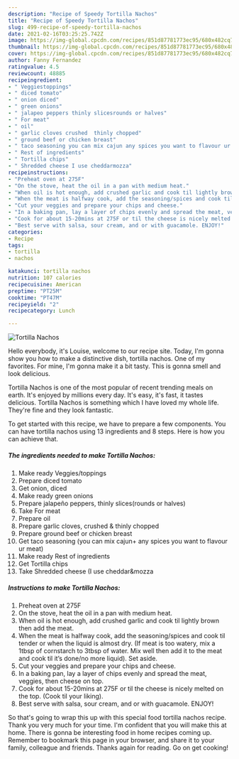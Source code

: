 ```yaml
---
description: "Recipe of Speedy Tortilla Nachos"
title: "Recipe of Speedy Tortilla Nachos"
slug: 499-recipe-of-speedy-tortilla-nachos
date: 2021-02-16T03:25:25.742Z
image: https://img-global.cpcdn.com/recipes/851d87781773ec95/680x482cq70/tortilla-nachos-recipe-main-photo.jpg
thumbnail: https://img-global.cpcdn.com/recipes/851d87781773ec95/680x482cq70/tortilla-nachos-recipe-main-photo.jpg
cover: https://img-global.cpcdn.com/recipes/851d87781773ec95/680x482cq70/tortilla-nachos-recipe-main-photo.jpg
author: Fanny Fernandez
ratingvalue: 4.5
reviewcount: 48885
recipeingredient:
- " Veggiestoppings"
- " diced tomato"
- " onion diced"
- " green onions"
- " jalapeo peppers thinly slicesrounds or halves"
- " For meat"
- " oil"
- " garlic cloves crushed  thinly chopped"
- " ground beef or chicken breast"
- " taco seasoning you can mix cajun any spices you want to flavour ur meat"
- " Rest of ingredients"
- " Tortilla chips"
- " Shredded cheese I use cheddarmozza"
recipeinstructions:
- "Preheat oven at 275F"
- "On the stove, heat the oil in a pan with medium heat."
- "When oil is hot enough, add crushed garlic and cook til lightly brown then add the meat."
- "When the meat is halfway cook, add the seasoning/spices and cook til tender or when the liquid is almost dry. (If meat is too watery, mix a 1tbsp of cornstarch to 3tbsp of water. Mix well then add it to the meat and cook til it’s done/no more liquid). Set aside."
- "Cut your veggies and prepare your chips and cheese."
- "In a baking pan, lay a layer of chips evenly and spread the meat, veggies, then cheese on top."
- "Cook for about 15-20mins at 275F or til the cheese is nicely melted on the top. (Cook til your liking)."
- "Best serve with salsa, sour cream, and or with guacamole. ENJOY!"
categories:
- Recipe
tags:
- tortilla
- nachos

katakunci: tortilla nachos 
nutrition: 107 calories
recipecuisine: American
preptime: "PT25M"
cooktime: "PT47M"
recipeyield: "2"
recipecategory: Lunch

---
```



![Tortilla Nachos](https://img-global.cpcdn.com/recipes/851d87781773ec95/680x482cq70/tortilla-nachos-recipe-main-photo.jpg)

Hello everybody, it's Louise, welcome to our recipe site. Today, I'm gonna show you how to make a distinctive dish, tortilla nachos. One of my favorites. For mine, I'm gonna make it a bit tasty. This is gonna smell and look delicious.



Tortilla Nachos is one of the most popular of recent trending meals on earth. It's enjoyed by millions every day. It's easy, it's fast, it tastes delicious. Tortilla Nachos is something which I have loved my whole life. They're fine and they look fantastic.


To get started with this recipe, we have to prepare a few components. You can have tortilla nachos using 13 ingredients and 8 steps. Here is how you can achieve that.

<!--inarticleads1-->

##### The ingredients needed to make Tortilla Nachos:

1. Make ready  Veggies/toppings
1. Prepare  diced tomato
1. Get  onion, diced
1. Make ready  green onions
1. Prepare  jalapeño peppers, thinly slices(rounds or halves)
1. Take  For meat
1. Prepare  oil
1. Prepare  garlic cloves, crushed &amp; thinly chopped
1. Prepare  ground beef or chicken breast
1. Get  taco seasoning (you can mix cajun+ any spices you want to flavour ur meat)
1. Make ready  Rest of ingredients
1. Get  Tortilla chips
1. Take  Shredded cheese (I use cheddar&amp;mozza




<!--inarticleads2-->

##### Instructions to make Tortilla Nachos:

1. Preheat oven at 275F
1. On the stove, heat the oil in a pan with medium heat.
1. When oil is hot enough, add crushed garlic and cook til lightly brown then add the meat.
1. When the meat is halfway cook, add the seasoning/spices and cook til tender or when the liquid is almost dry. (If meat is too watery, mix a 1tbsp of cornstarch to 3tbsp of water. Mix well then add it to the meat and cook til it’s done/no more liquid). Set aside.
1. Cut your veggies and prepare your chips and cheese.
1. In a baking pan, lay a layer of chips evenly and spread the meat, veggies, then cheese on top.
1. Cook for about 15-20mins at 275F or til the cheese is nicely melted on the top. (Cook til your liking).
1. Best serve with salsa, sour cream, and or with guacamole. ENJOY!




So that's going to wrap this up with this special food tortilla nachos recipe. Thank you very much for your time. I'm confident that you will make this at home. There is gonna be interesting food in home recipes coming up. Remember to bookmark this page in your browser, and share it to your family, colleague and friends. Thanks again for reading. Go on get cooking!
